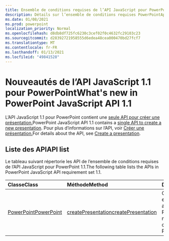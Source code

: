 ```yaml
---
title: Ensemble de conditions requises de l’API JavaScript pour PowerPoint 1.1
description: Détails sur l’ensemble de conditions requises PowerPointApi 1.1.
ms.date: 01/08/2021
ms.prod: powerpoint
localization_priority: Normal
ms.openlocfilehash: d8db8df725fc6230c3cef02f0c4632fc29103c23
ms.sourcegitcommit: d28392721958555d6edea48cea000470bd27fcf7
ms.translationtype: MT
ms.contentlocale: fr-FR
ms.lasthandoff: 01/13/2021
ms.locfileid: "49841528"
---
```

# <a name="whats-new-in-powerpoint-javascript-api-11"></a><span data-ttu-id="0f5fc-103">Nouveautés de l’API JavaScript 1.1 pour PowerPoint</span><span class="sxs-lookup"><span data-stu-id="0f5fc-103">What's new in PowerPoint JavaScript API 1.1</span></span>

<span data-ttu-id="0f5fc-104">L’API JavaScript 1.1 pour PowerPoint contient une [seule API pour créer une présentation.](/javascript/api/powerpoint#powerpoint-createpresentation-base64file--options)</span><span class="sxs-lookup"><span data-stu-id="0f5fc-104">PowerPoint JavaScript API 1.1 contains a [single API to create a new presentation](/javascript/api/powerpoint#powerpoint-createpresentation-base64file--options).</span></span> <span data-ttu-id="0f5fc-105">Pour plus d’informations sur l’API, voir [Créer une présentation.](../../powerpoint/powerpoint-add-ins.md#create-a-presentation)</span><span class="sxs-lookup"><span data-stu-id="0f5fc-105">For details about the API, see [Create a presentation](../../powerpoint/powerpoint-add-ins.md#create-a-presentation).</span></span>

## <a name="api-list"></a><span data-ttu-id="0f5fc-106">Liste des API</span><span class="sxs-lookup"><span data-stu-id="0f5fc-106">API list</span></span>

<span data-ttu-id="0f5fc-107">Le tableau suivant répertorie les API de l’ensemble de conditions requises de l’API JavaScript pour PowerPoint 1.1.</span><span class="sxs-lookup"><span data-stu-id="0f5fc-107">The following table lists the APIs in PowerPoint JavaScript API requirement set 1.1.</span></span>

| <span data-ttu-id="0f5fc-108">Classe</span><span class="sxs-lookup"><span data-stu-id="0f5fc-108">Class</span></span> | <span data-ttu-id="0f5fc-109">Méthode</span><span class="sxs-lookup"><span data-stu-id="0f5fc-109">Method</span></span> | <span data-ttu-id="0f5fc-110">Description</span><span class="sxs-lookup"><span data-stu-id="0f5fc-110">Description</span></span> |
|:---|:---|:---|
|[<span data-ttu-id="0f5fc-111">PowerPoint</span><span class="sxs-lookup"><span data-stu-id="0f5fc-111">PowerPoint</span></span>](/javascript/api/powerpoint/powerpoint)|[<span data-ttu-id="0f5fc-112">createPresentation</span><span class="sxs-lookup"><span data-stu-id="0f5fc-112">createPresentation</span></span>](/javascript/api/powerpoint#powerpoint-createpresentation-base64file--options)|<span data-ttu-id="0f5fc-113">Crée une présentation et l’ouvre dans une autre fenêtre PowerPoint.</span><span class="sxs-lookup"><span data-stu-id="0f5fc-113">Creates a new presentation and opens it in another PowerPoint window.</span></span>|